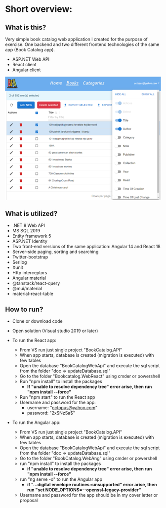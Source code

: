 Short overview:
===============




What is this?
-------------

Very simple book catalog web application I created for the purpose of exercise. 
One backend and two different frontend technologies of the same app (Book Catalog app).

- ASP.NET Web API
- React client
- Angular client

![screenshot](doc/reactAppScreenshot.png "app screenshot")




What is utilized?
-------------------

* .NET 8 Web API
* MS SQL 2019
* Entity framework 5
* ASP.NET Identity
* Two front-end versions of the same application: Angular 14 and React 18
* Server-side paging, sorting and searching
* Twitter-bootstrap 
* Serilog
* Xunit
* Http interceptors
* Angular material
* @tanstack/react-query
* @mui/material
* material-react-table



How to run?
-----------

* Clone or download code

* Open solution (Visual studio 2019 or later)

* To run the React app:
  - From VS run just single project "BookCatalog.API"
  - When app starts, database is created (migration is executed) with few tables
  - Open the database "BookCatalogWebApi" and execute the sql script from the folder "doc => updateDatabase.sql"
  - Go to the folder "Bookcatalog.WebReact" using cmder or powershell 
  - Run "npm install" to install the packages
    - <strong>If "unable to resolve dependency tree" error arise, then run "npm install --force"</strong>
  - Run "npm start" to run the React app
  - Username and password for the app:
    - username: "octopus@yahoo.com"
    - password: "2xSNzSa$"
      

* To run the Angular app:
  - From VS run just single project "BookCatalog.API"
  - When app starts, database is created (migration is executed) with few tables
  - Open the database "BookCatalogWebApi" and execute the sql script from the folder "doc => updateDatabase.sql"
  - Go to the folder "BookCatalog.WebAng" using cmder or powershell 
  - run "npm install" to install the packages
    - <strong>if "unable to resolve dependency tree" error arise, then run "npm install --force"</strong>
  - run "ng serve -o" to run the Angular app
    - <strong>if "...digital envelope routines::unsupported" error arise, then run "set NODE_OPTIONS=--openssl-legacy-provider"</strong>
  - Username and password for the app should be in my cover letter or proposal
